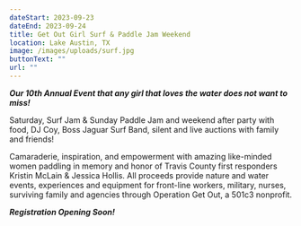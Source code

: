 ```yaml
---
dateStart: 2023-09-23
dateEnd: 2023-09-24
title: Get Out Girl Surf & Paddle Jam Weekend
location: Lake Austin, TX
image: /images/uploads/surf.jpg
buttonText: ""
url: ""
---
```

***O﻿ur 10th Annual Event that any girl that loves the water does not want to miss!***

Saturday, Surf Jam & Sunday Paddle Jam  and weekend after party with food, DJ Coy, Boss Jaguar Surf Band, silent and live auctions with family and friends! 

Camaraderie, inspiration, and empowerment with amazing like-minded women paddling in memory and honor of Travis County first responders Kristin McLain &amp; Jessica Hollis. All proceeds provide nature and water events, experiences and equipment for front-line workers, military, nurses, surviving family and agencies through Operation Get Out, a 501c3 nonprofit.

***R﻿egistration Opening Soon!***